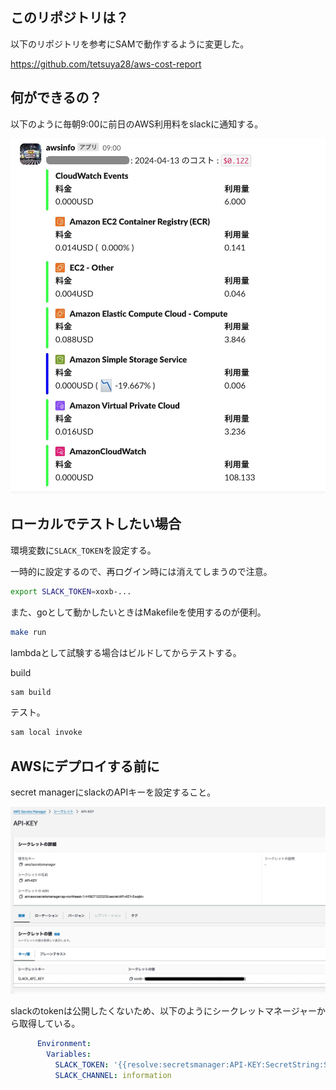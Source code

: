 
## このリポジトリは？

以下のリポジトリを参考にSAMで動作するように変更した。

https://github.com/tetsuya28/aws-cost-report

## 何ができるの？

以下のように毎朝9:00に前日のAWS利用料をslackに通知する。

![](./docs/Slack-example.jpg)


## ローカルでテストしたい場合

環境変数に```SLACK_TOKEN```を設定する。

一時的に設定するので、再ログイン時には消えてしまうので注意。

```bash
export SLACK_TOKEN=xoxb-...
```

また、goとして動かしたいときはMakefileを使用するのが便利。

```bash
make run
```

lambdaとして試験する場合はビルドしてからテストする。

build

```bash
sam build
```

テスト。

```bash
sam local invoke
```

## AWSにデプロイする前に

secret managerにslackのAPIキーを設定すること。

![](./docs/API-KEY.jpg)

slackのtokenは公開したくないため、以下のようにシークレットマネージャーから取得している。

```yaml
      Environment:
        Variables:
          SLACK_TOKEN: '{{resolve:secretsmanager:API-KEY:SecretString:SLACK_API_KEY}}'
          SLACK_CHANNEL: information
```


